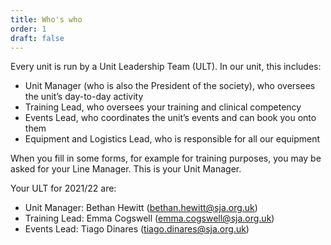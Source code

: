 ```yaml
---
title: Who's who
order: 1
draft: false
---
```



Every unit is run by a Unit Leadership Team (ULT). In our unit, this includes:

* Unit Manager (who is also the President of the society), who oversees the unit’s day-to-day activity
* Training Lead, who oversees your training and clinical competency
* Events Lead, who coordinates the unit’s events and can book you onto them 
* Equipment and Logistics Lead, who is responsible for all our equipment

When you fill in some forms, for example for training purposes, you may be asked for your Line Manager. This is your Unit Manager. 

Your ULT for 2021/22 are:

* Unit Manager: Bethan Hewitt ([bethan.hewitt@sja.org.uk](mailto:bethan.hewitt@sja.org.uk))
* Training Lead: Emma Cogswell ([emma.cogswell@sja.org.uk](mailto:emma.cogswell@sja.org.uk))
* Events Lead: Tiago Dinares ([tiago.dinares@sja.org.uk](mailto:tiago.dinares@sja.org.uk))